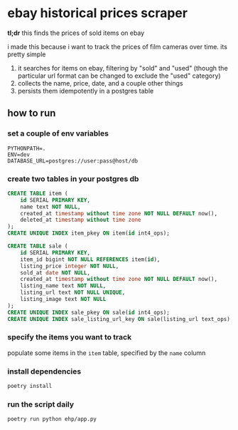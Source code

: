 # ebay historical prices scraper

**tl;dr** this finds the prices of sold items on ebay

i made this because i want to track the prices of film cameras over time. its pretty simple
1. it searches for items on ebay, filtering by "sold" and "used" (though the particular url format can be changed to exclude the "used" category)
2. collects the name, price, date, and a couple other things
3. persists them idempotently in a postgres table


## how to run

### set a couple of env variables
```
PYTHONPATH=.
ENV=dev
DATABASE_URL=postgres://user:pass@host/db
```


### create two tables in your postgres db
```sql
CREATE TABLE item (
    id SERIAL PRIMARY KEY,
    name text NOT NULL,
    created_at timestamp without time zone NOT NULL DEFAULT now(),
    deleted_at timestamp without time zone
);
CREATE UNIQUE INDEX item_pkey ON item(id int4_ops);
```
```sql
CREATE TABLE sale (
    id SERIAL PRIMARY KEY,
    item_id bigint NOT NULL REFERENCES item(id),
    listing_price integer NOT NULL,
    sold_at date NOT NULL,
    created_at timestamp without time zone NOT NULL DEFAULT now(),
    listing_name text NOT NULL,
    listing_url text NOT NULL UNIQUE,
    listing_image text NOT NULL
);
CREATE UNIQUE INDEX sale_pkey ON sale(id int4_ops);
CREATE UNIQUE INDEX sale_listing_url_key ON sale(listing_url text_ops);
```


### specify the items you want to track
populate some items in the `item` table, specified by the `name` column


### install dependencies
```bash
poetry install
```


### run the script daily
```
poetry run python ehp/app.py
```
